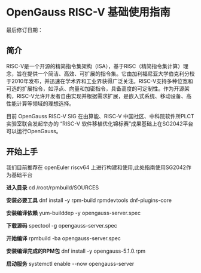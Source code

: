 # OpenGauss RISC-V 基础使用指南

最后修订日期：

## 简介

RISC-V是一个开源的精简指令集架构（ISA），基于RISC（精简指令集计算）理念，旨在提供一个简洁、高效、可扩展的指令集。它由加利福尼亚大学伯克利分校于2010年发布，并迅速在学术界和工业界获得广泛关注。RISC-V支持多种位宽和可选的扩展指令，如浮点、向量和加密指令，具备高度的可定制性。作为开源架构，RISC-V允许开发者自由实现并根据需求扩展，是嵌入式系统、移动设备、高性能计算等领域的理想选择。

目前 OpenGauss RISC-V SIG 在由算能、RISC-V 中国社区、中科院软件所PLCT实验室联合发起举办的 “RISC-V 软件移植优化锦标赛”成果基础上在SG2042平台可以运行OpenGauss。


## 开始上手

我们目前推荐在 openEuler riscv64 上进行构建和使用,此处指南使用SG2042作为基础平台

**进入目录**
cd /root/rpmbuild/SOURCES

**安装必要工具**
dnf install -y rpm-build rpmdevtools dnf-plugins-core

**安装编译依赖**
yum-builddep -y opengauss-server.spec

**下载源码**
spectool -g opengauss-server.spec

**开始编译**
rpmbuild -ba opengauss-server.spec

**安装编译完成的RPM包**
dnf install -y opengauss-5.1.0.rpm

**启动服务**
systemctl enable --now opengauss-server